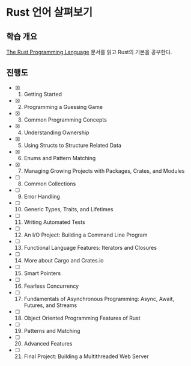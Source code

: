 # Rust 언어 살펴보기

## 학습 개요

[The Rust Programming Language](https://doc.rust-lang.org/book/title-page.html) 문서를 읽고 Rust의 기본을 공부한다.

## 진행도

- [x] 1. Getting Started
- [x] 2. Programming a Guessing Game
- [x] 3. Common Programming Concepts
- [x] 4. Understanding Ownership
- [x] 5. Using Structs to Structure Related Data
- [x] 6. Enums and Pattern Matching
- [x] 7. Managing Growing Projects with Packages, Crates, and Modules
- [ ] 8. Common Collections
- [ ] 9. Error Handling
- [ ] 10. Generic Types, Traits, and Lifetimes
- [ ] 11. Writing Automated Tests
- [ ] 12. An I/O Project: Building a Command Line Program
- [ ] 13. Functional Language Features: Iterators and Closures
- [ ] 14. More about Cargo and Crates.io
- [ ] 15. Smart Pointers
- [ ] 16. Fearless Concurrency
- [ ] 17. Fundamentals of Asynchronous Programming: Async, Await, Futures, and Streams
- [ ] 18. Object Oriented Programming Features of Rust
- [ ] 19. Patterns and Matching
- [ ] 20. Advanced Features
- [ ] 21. Final Project: Building a Multithreaded Web Server
